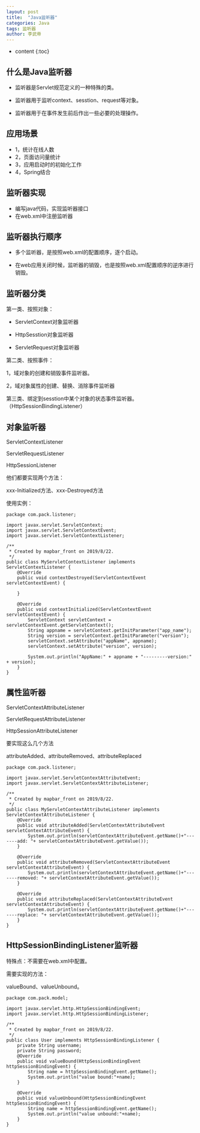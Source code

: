 ```yaml
---
layout: post 
title:  "Java监听器" 
categories: Java 
tags: 监听器
author: 李武帝 
---
```


* content
{:toc}

## 什么是Java监听器

* 监听器是Servlet规范定义的一种特殊的类。

* 监听器用于监听context、sesstion、request等对象。

* 监听器用于在事件发生前后作出一些必要的处理操作。

## 应用场景

* 1，统计在线人数
* 2，页面访问量统计
* 3，应用启动时的初始化工作
* 4，Spring结合

## 监听器实现

* 编写java代码，实现监听器接口
* 在web.xml中注册监听器

## 监听器执行顺序

* 多个监听器，是按照web.xml的配置顺序，逐个启动。

* 在web应用关闭时候，监听器的销毁，也是按照web.xml配置顺序的逆序进行销毁。

## 监听器分类

第一类、按照对象：

* ServletContext对象监听器

* HttpSesstion对象监听器

* ServletRequest对象监听器

第二类、按照事件：

1，域对象的创建和销毁事件监听器。

2，域对象属性的创建、替换、消除事件监听器

第三类、绑定到sesstion中某个对象的状态事件监听器。（HttpSessionBindingListener）

## 对象监听器

ServletContextListener

ServletRequestListener

HttpSessionListener

他们都要实现两个方法：

xxx-Initialized方法、xxx-Destroyed方法

使用实例：
```
package com.pack.listener;

import javax.servlet.ServletContext;
import javax.servlet.ServletContextEvent;
import javax.servlet.ServletContextListener;

/**
 * Created by mapbar_front on 2019/8/22.
 */
public class MyServletContextListener implements ServletContextListener {
    @Override
    public void contextDestroyed(ServletContextEvent servletContextEvent) {

    }

    @Override
    public void contextInitialized(ServletContextEvent servletContextEvent) {
        ServletContext servletContext = servletContextEvent.getServletContext();
        String appname = servletContext.getInitParameter("app_name");
        String version = servletContext.getInitParameter("version");
        servletContext.setAttribute("appName", appname);
        servletContext.setAttribute("version", version);

        System.out.println("AppName:" + appname + "---------version:" + version);
    }
}
```

## 属性监听器

ServletContextAttributeListener

ServletRequestAttributeListener

HttpSessionAttributeListener

要实现这么几个方法

attributeAdded、attributeRemoved、attributeReplaced

```
package com.pack.listener;

import javax.servlet.ServletContextAttributeEvent;
import javax.servlet.ServletContextAttributeListener;

/**
 * Created by mapbar_front on 2019/8/22.
 */
public class MyServletContextAttributeListener implements ServletContextAttributeListener {
    @Override
    public void attributeAdded(ServletContextAttributeEvent servletContextAttributeEvent) {
        System.out.println(servletContextAttributeEvent.getName()+"-------add: "+ servletContextAttributeEvent.getValue());
    }

    @Override
    public void attributeRemoved(ServletContextAttributeEvent servletContextAttributeEvent) {
        System.out.println(servletContextAttributeEvent.getName()+"-------removed: "+ servletContextAttributeEvent.getValue());
    }

    @Override
    public void attributeReplaced(ServletContextAttributeEvent servletContextAttributeEvent) {
        System.out.println(servletContextAttributeEvent.getName()+"-------replace: "+ servletContextAttributeEvent.getValue());
    }
}

```
## HttpSessionBindingListener监听器

特殊点：不需要在web.xml中配置。

需要实现的方法：

valueBound、valueUnbound。

```
package com.pack.model;

import javax.servlet.http.HttpSessionBindingEvent;
import javax.servlet.http.HttpSessionBindingListener;

/**
 * Created by mapbar_front on 2019/8/22.
 */
public class User implements HttpSessionBindingListener {
    private String username;
    private String password;
    @Override
    public void valueBound(HttpSessionBindingEvent httpSessionBindingEvent) {
        String name = httpSessionBindingEvent.getName();
        System.out.println("value bound:"+name);
    }

    @Override
    public void valueUnbound(HttpSessionBindingEvent httpSessionBindingEvent) {
        String name = httpSessionBindingEvent.getName();
        System.out.println("value unbound:"+name);
    }
}
```
